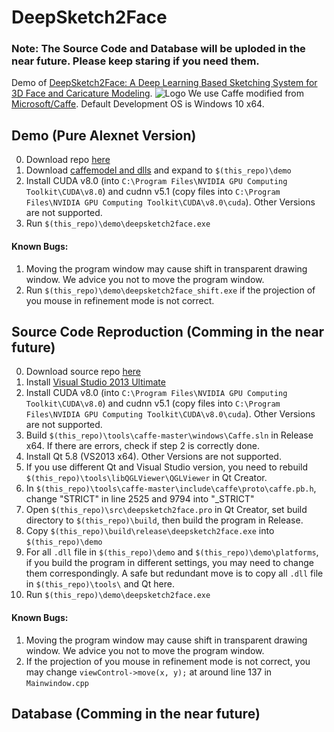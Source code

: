 # DeepSketch2Face

### Note: The Source Code and Database will be uploded in the near future. Please keep staring if you need them.

Demo of [DeepSketch2Face: A Deep Learning Based Sketching System for 3D Face and Caricature Modeling](http://i.cs.hku.hk/~xghan/papers/deepske2face.pdf).
![Logo](http://i.cs.hku.hk/~xghan/Projects/ske2face_files/image004.gif)
We use Caffe modified from [Microsoft/Caffe](https://github.com/Microsoft/Caffe). Default Development OS is Windows 10 x64.

## Demo (Pure Alexnet Version)

0. Download repo [here](https://github.com/irsisyphus/deepsketch2face/archive/master.zip)
1. Download [caffemodel and dlls](https://www.dropbox.com/s/k1ziqxzkl97tv66/demo.zip?dl=0) and expand to `$(this_repo)\demo`
2. Install CUDA v8.0 (into `C:\Program Files\NVIDIA GPU Computing Toolkit\CUDA\v8.0`) and cudnn v5.1 (copy files into `C:\Program Files\NVIDIA GPU Computing Toolkit\CUDA\v8.0\cuda`). Other Versions are not supported.
3. Run `$(this_repo)\demo\deepsketch2face.exe`

#### Known Bugs:
1. Moving the program window may cause shift in transparent drawing window. We advice you not to move the program window.
2. Run `$(this_repo)\demo\deepsketch2face_shift.exe` if the projection of you mouse in refinement mode is not correct.

## Source Code Reproduction (Comming in the near future)

0. Download source repo [here](TODO)
1. Install [Visual Studio 2013 Ultimate](https://www.microsoft.com/en-US/download/details.aspx?id=44915)
2. Install CUDA v8.0 (into `C:\Program Files\NVIDIA GPU Computing Toolkit\CUDA\v8.0`) and cudnn v5.1 (copy files into `C:\Program Files\NVIDIA GPU Computing Toolkit\CUDA\v8.0\cuda`). Other Versions are not supported.
3. Build `$(this_repo)\tools\caffe-master\windows\Caffe.sln` in Release x64. If there are errors, check if step 2 is correctly done.
4. Install Qt 5.8 (VS2013 x64). Other Versions are not supported.
5. If you use different Qt and Visual Studio version, you need to rebuild `$(this_repo)\tools\libQGLViewer\QGLViewer` in Qt Creator.
6. In `$(this_repo)\tools\caffe-master\include\caffe\proto\caffe.pb.h`, change "STRICT" in line 2525 and 9794 into "_STRICT"
7. Open `$(this_repo)\src\deepsketch2face.pro` in Qt Creator, set build directory to `$(this_repo)\build`, then build the program in Release.
8. Copy `$(this_repo)\build\release\deepsketch2face.exe` into `$(this_repo)\demo`
9. For all `.dll` file in `$(this_repo)\demo` and `$(this_repo)\demo\platforms`, if you build the program in different settings, you may need to change them correspondingly. A safe but redundant move is to copy all `.dll` file in `$(this_repo)\tools\` and Qt here.
10. Run `$(this_repo)\demo\deepsketch2face.exe`

#### Known Bugs:
1. Moving the program window may cause shift in transparent drawing window. We advice you not to move the program window.
2. If the projection of you mouse in refinement mode is not correct, you may change `viewControl->move(x, y);` at around line 137 in `Mainwindow.cpp`


## Database (Comming in the near future)
